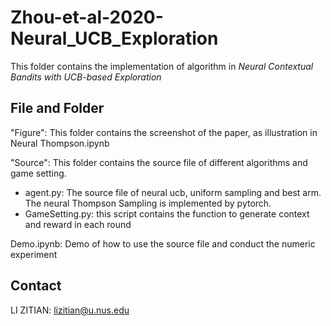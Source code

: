 # Zhou-et-al-2020-Neural_UCB_Exploration
This folder contains the implementation of algorithm in *Neural Contextual Bandits with UCB-based Exploration* 

## File and Folder

"Figure": This folder contains the screenshot of the paper, as illustration in Neural Thompson.ipynb

"Source": This folder contains the source file of different algorithms and game setting.

+ agent.py: The source file of neural ucb, uniform sampling and best arm. The neural Thompson Sampling is implemented by pytorch.
+ GameSetting.py: this script contains the function to generate context and reward in each round

Demo.ipynb: Demo of how to use the source file and conduct the numeric experiment

## Contact

LI ZITIAN: lizitian@u.nus.edu
